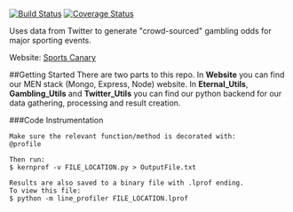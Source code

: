 [![Build Status](https://travis-ci.org/CUBigDataClass/SportsCanary.svg?branch=master)](https://travis-ci.org/CUBigDataClass/SportsCanary)  [![Coverage Status](https://coveralls.io/repos/github/CUBigDataClass/SportsCanary/badge.svg?branch=master)](https://coveralls.io/github/CUBigDataClass/SportsCanary?branch=master)

Uses data from Twitter to generate "crowd-sourced" gambling odds for major sporting events.

Website: [Sports Canary](http://sportscanary.com/)

##Getting Started
There are two parts to this repo.  In **Website** you can find our MEN stack (Mongo, Express, Node) website.  In **Eternal_Utils**, **Gambling_Utils** and **Twitter_Utils** you can find our python backend for our data gathering, processing and result creation.


###Code Instrumentation
```
Make sure the relevant function/method is decorated with:
@profile

Then run:
$ kernprof -v FILE_LOCATION.py > OutputFile.txt

Results are also saved to a binary file with .lprof ending.
To view this file:
$ python -m line_profiler FILE_LOCATION.lprof
```
